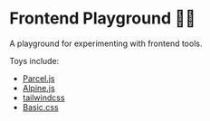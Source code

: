 # Frontend Playground 🤾‍♀️

A playground for experimenting with frontend tools.

Toys include:
- [Parcel.js](https://parceljs.org)
- [Alpine.js](https://github.com/alpinejs/alpine)
- [tailwindcss](https://tailwindcss.com)
- [Basic.css](https://github.com/vladocar/Basic.css)
